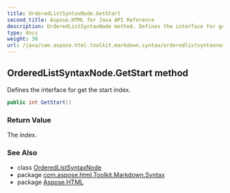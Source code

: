 ```yaml
---
title: OrderedListSyntaxNode.GetStart
second_title: Aspose.HTML for Java API Reference
description: OrderedListSyntaxNode method. Defines the interface for get the start index
type: docs
weight: 30
url: /java/com.aspose.html.toolkit.markdown.syntax/orderedlistsyntaxnode/getstart/
---
```

## OrderedListSyntaxNode.GetStart method

Defines the interface for get the start index.

```java
public int GetStart()
```

### Return Value

The index.

### See Also

* class [OrderedListSyntaxNode](../)
* package [com.aspose.html.Toolkit.Markdown.Syntax](../../orderedlistsyntaxnode/)
* package [Aspose.HTML](../../../)
